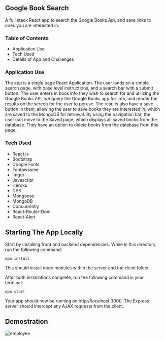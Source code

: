## Google Book Search
A full stack React app to search the Google Books Api, and save links to ones you are interested in. 

### Table of Contents

* Application Use
* Tech Used
* Details of App and Challenges


### Application Use

The app is a single page React Application. The user lands on a simple search page, with base level instructions, and a search bar with a submit button. The user enters in book info they wish to search for and utilizing the Google Books API, we query the Google Books app for info, and render the results on the screen for the user to peruse. 
The results also have a save button in them, allowing the user to save books they are interested in, which are saved to the MongoDB for retrieval. By using the navigation bar, the user can move to the Saved page, which displays all saved books from the database. They have an option to delete books from the database from this page. 

### Tech Used

* React.js
* Bootstrap
* Google Fonts
* Fontawsome
* Imgur
* Javascript
* Heroku
* CSS
* Mongoose
* MongoDB
* Concurrently
* React-Router-Dom
* React-Alert

## Starting The App Locally
Start by installing front and backend dependencies. While in this directory, run the following command:
```
npm install
```
This should install node modules within the server and the client folder.

After both installations complete, run the following command in your terminal:
```
npm start
```
Your app should now be running on http://localhost:3000. The Express server should intercept any AJAX requests from the client.


## Demostration
![employee](./googlebookSearch.gif)






